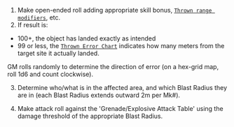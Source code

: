 1) Make open-ended roll adding appropriate skill bonus, [`Thrown range modifiers`](https://drive.google.com/open?id=1cCzFDceY__dXSkT-jjuAQYZr5cL_3eVx), etc.
2) If result is:
- 100+, the object has landed exactly as intended
- 99 or less, the [`Thrown Error Chart`](https://drive.google.com/open?id=1WibO4MceRWPRDn1XJeM_quJJ2NYU0KAy) indicates how many meters from the target site it actually landed.

GM rolls randomly to determine the direction of error (on a hex-grid map, roll 1d6 and count clockwise).

3) Determine who/what is in the affected area, and which Blast Radius they are in (each Blast Radius extends outward 2m per Mk#).

4) Make attack roll against the 'Grenade/Explosive Attack Table' using the damage threshold of the appropriate Blast Radius.

